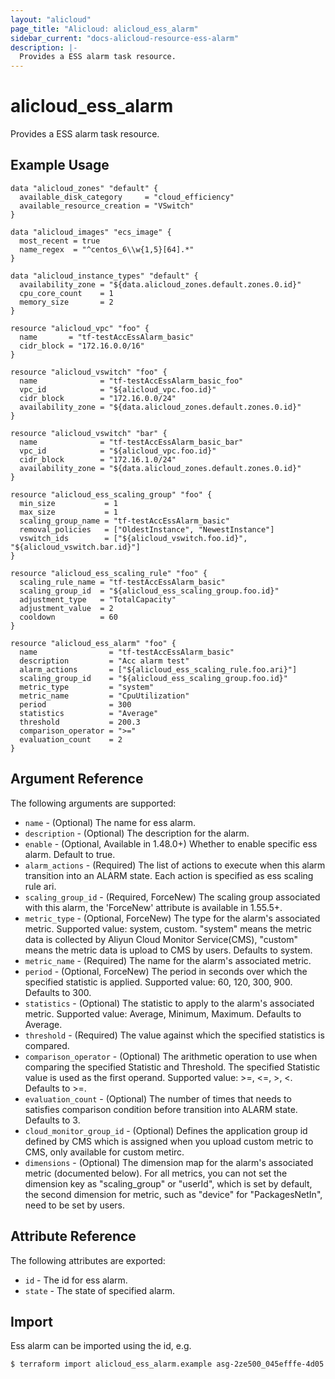 ```yaml
---
layout: "alicloud"
page_title: "Alicloud: alicloud_ess_alarm"
sidebar_current: "docs-alicloud-resource-ess-alarm"
description: |-
  Provides a ESS alarm task resource.
---
```


# alicloud\_ess\_alarm

Provides a ESS alarm task resource.

## Example Usage
```
data "alicloud_zones" "default" {
  available_disk_category     = "cloud_efficiency"
  available_resource_creation = "VSwitch"
}

data "alicloud_images" "ecs_image" {
  most_recent = true
  name_regex  = "^centos_6\\w{1,5}[64].*"
}

data "alicloud_instance_types" "default" {
  availability_zone = "${data.alicloud_zones.default.zones.0.id}"
  cpu_core_count    = 1
  memory_size       = 2
}

resource "alicloud_vpc" "foo" {
  name       = "tf-testAccEssAlarm_basic"
  cidr_block = "172.16.0.0/16"
}

resource "alicloud_vswitch" "foo" {
  name              = "tf-testAccEssAlarm_basic_foo"
  vpc_id            = "${alicloud_vpc.foo.id}"
  cidr_block        = "172.16.0.0/24"
  availability_zone = "${data.alicloud_zones.default.zones.0.id}"
}

resource "alicloud_vswitch" "bar" {
  name              = "tf-testAccEssAlarm_basic_bar"
  vpc_id            = "${alicloud_vpc.foo.id}"
  cidr_block        = "172.16.1.0/24"
  availability_zone = "${data.alicloud_zones.default.zones.0.id}"
}

resource "alicloud_ess_scaling_group" "foo" {
  min_size           = 1
  max_size           = 1
  scaling_group_name = "tf-testAccEssAlarm_basic"
  removal_policies   = ["OldestInstance", "NewestInstance"]
  vswitch_ids        = ["${alicloud_vswitch.foo.id}", "${alicloud_vswitch.bar.id}"]
}

resource "alicloud_ess_scaling_rule" "foo" {
  scaling_rule_name = "tf-testAccEssAlarm_basic"
  scaling_group_id  = "${alicloud_ess_scaling_group.foo.id}"
  adjustment_type   = "TotalCapacity"
  adjustment_value  = 2
  cooldown          = 60
}

resource "alicloud_ess_alarm" "foo" {
  name                = "tf-testAccEssAlarm_basic"
  description         = "Acc alarm test"
  alarm_actions       = ["${alicloud_ess_scaling_rule.foo.ari}"]
  scaling_group_id    = "${alicloud_ess_scaling_group.foo.id}"
  metric_type         = "system"
  metric_name         = "CpuUtilization"
  period              = 300
  statistics          = "Average"
  threshold           = 200.3
  comparison_operator = ">="
  evaluation_count    = 2
}
```

## Argument Reference

The following arguments are supported:

* `name` - (Optional) The name for ess alarm.
* `description` - (Optional) The description for the alarm.
* `enable` - (Optional, Available in 1.48.0+) Whether to enable specific ess alarm. Default to true.
* `alarm_actions` - (Required) The list of actions to execute when this alarm transition into an ALARM state. Each action is specified as ess scaling rule ari.
* `scaling_group_id` - (Required, ForceNew) The scaling group associated with this alarm, the 'ForceNew' attribute is available in 1.55.5+.
* `metric_type` - (Optional, ForceNew) The type for the alarm's associated metric. Supported value: system, custom. "system" means the metric data is collected by Aliyun Cloud Monitor Service(CMS), "custom" means the metric data is upload to CMS by users. Defaults to system. 
* `metric_name` - (Required) The name for the alarm's associated metric.
* `period` - (Optional, ForceNew) The period in seconds over which the specified statistic is applied. Supported value: 60, 120, 300, 900. Defaults to 300.
* `statistics` - (Optional) The statistic to apply to the alarm's associated metric. Supported value: Average, Minimum, Maximum. Defaults to Average.
* `threshold` - (Required) The value against which the specified statistics is compared.
* `comparison_operator` - (Optional) The arithmetic operation to use when comparing the specified Statistic and Threshold. The specified Statistic value is used as the first operand. Supported value: >=, <=, >, <. Defaults to >=.
* `evaluation_count` - (Optional) The number of times that needs to satisfies comparison condition before transition into ALARM state. Defaults to 3.
* `cloud_monitor_group_id` - (Optional) Defines the application group id defined by CMS which is assigned when you upload custom metric to CMS, only available for custom metirc.
* `dimensions` - (Optional) The dimension map for the alarm's associated metric (documented below). For all metrics, you can not set the dimension key as "scaling_group" or "userId", which is set by default, the second dimension for metric, such as "device" for "PackagesNetIn", need to be set by users.


## Attribute Reference

The following attributes are exported:

* `id` - The id for ess alarm.
* `state` - The state of specified alarm.  

## Import

Ess alarm can be imported using the id, e.g.

```
$ terraform import alicloud_ess_alarm.example asg-2ze500_045efffe-4d05
```